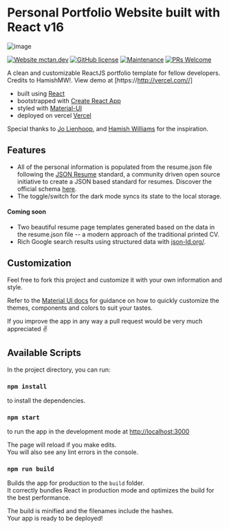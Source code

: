 # Personal Portfolio Website built with React v16

![image](https://github.com/warisamir/Portfolio/assets/77074869/28e62a51-dc1e-41ef-9148-cfe976aa1288)

[![Website mctan.dev](https://img.shields.io/website-up-down-green-red/http/shields.io.svg)](https://mctan.dev)
[![GitHub license](https://img.shields.io/github/license/Naereen/StrapDown.js.svg)](https://github.com/taniyow/taniyow-portfolio-react/blob/master/LICENSE)
[![Maintenance](https://img.shields.io/badge/Maintained%3F-yes-green.svg)](https://github.com/taniyow/taniyow-portfolio-react/graphs/commit-activity)
[![PRs Welcome](https://img.shields.io/badge/PRs-welcome-brightgreen.svg?style=flat)](http://makeapullrequest.com)

A clean and customizable ReactJS portfolio template for fellow developers. Credits to HamishMW!. View demo at [https://http://vercel.com//]

-   built using [React](https://reactjs.org)
-   bootstrapped with [Create React App](https://github.com/facebook/create-react-app)
-   styled with [Material-UI](https://material-ui.com)
-   deployed on vercel [Vercel](https://vercel.com)

Special thanks to [Jo Lienhoop](https://github.com/JoHoop), and [Hamish Williams](https://github.com/HamishMW) for the inspiration.

## Features

-   All of the personal information is populated from the resume.json file following the [JSON Resume](https://jsonresume.org) standard, a community driven open source initiative to create a JSON based standard for resumes. Discover the official schema [here](https://jsonresume.org/schema).
-   The toggle/switch for the dark mode syncs its state to the local storage.

#### Coming soon

-   Two beautiful resume page templates generated based on the data in the resume.json file -- a modern approach of the traditional printed CV.
-   Rich Google search results using structured data with [json-ld.org/](https://json-ld.org).

## Customization

Feel free to fork this project and customize it with your own information and style.

Refer to the [Material UI docs](https://material-ui.com/customization/theming) for guidance on how to quickly customize the themes, components and colors to suit your tastes.

If you improve the app in any way a pull request would be very much appreciated ✌️

## Available Scripts

In the project directory, you can run:

### `npm install`

to install the dependencies.

### `npm start`

to run the app in the development mode at [http://localhost:3000](http://localhost:3000)<br />

The page will reload if you make edits.<br />
You will also see any lint errors in the console.

### `npm run build`

Builds the app for production to the `build` folder.<br />
It correctly bundles React in production mode and optimizes the build for the best performance.

The build is minified and the filenames include the hashes.<br />
Your app is ready to be deployed!
